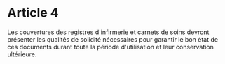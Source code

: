 # Article 4

Les couvertures des registres d'infirmerie et carnets de soins devront présenter les qualités de solidité nécessaires pour garantir le bon état de ces documents durant toute la période d'utilisation et leur conservation ultérieure.
